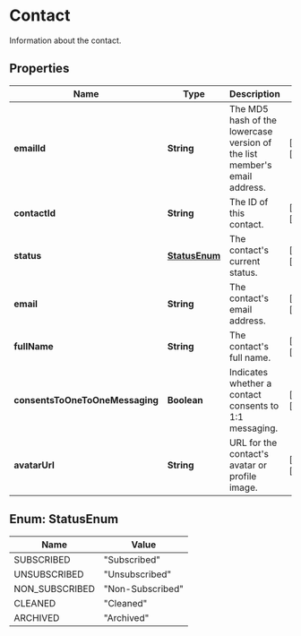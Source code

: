 

# Contact

Information about the contact.

## Properties

| Name | Type | Description | Notes |
|------------ | ------------- | ------------- | -------------|
|**emailId** | **String** | The MD5 hash of the lowercase version of the list member&#39;s email address. |  [optional] [readonly] |
|**contactId** | **String** | The ID of this contact. |  [optional] [readonly] |
|**status** | [**StatusEnum**](#StatusEnum) | The contact&#39;s current status. |  [optional] [readonly] |
|**email** | **String** | The contact&#39;s email address. |  [optional] [readonly] |
|**fullName** | **String** | The contact&#39;s full name. |  [optional] [readonly] |
|**consentsToOneToOneMessaging** | **Boolean** | Indicates whether a contact consents to 1:1 messaging. |  [optional] [readonly] |
|**avatarUrl** | **String** | URL for the contact&#39;s avatar or profile image. |  [optional] [readonly] |



## Enum: StatusEnum

| Name | Value |
|---- | -----|
| SUBSCRIBED | &quot;Subscribed&quot; |
| UNSUBSCRIBED | &quot;Unsubscribed&quot; |
| NON_SUBSCRIBED | &quot;Non-Subscribed&quot; |
| CLEANED | &quot;Cleaned&quot; |
| ARCHIVED | &quot;Archived&quot; |



